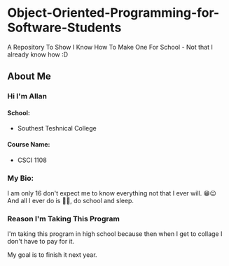 # Object-Oriented-Programming-for-Software-Students
A Repository To Show I Know How To Make One For School - Not that I already know how :D

## About Me
### Hi I'm Allan
#### School:
- Southest Teshnical College
#### Course Name:
- CSCI 1108

### My Bio:
I am only 16 don't expect me to know everything not that I ever will. 😁😉 And all I ever do is 🧑‍💻, do school and sleep.

### Reason I'm Taking This Program
I'm taking this program in high school because then when I get to collage I don't have to pay for it.

My goal is to finish it next year.
